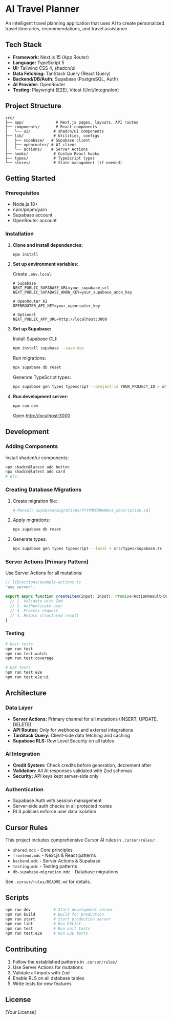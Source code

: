 # AI Travel Planner

An intelligent travel planning application that uses AI to create personalized travel itineraries, recommendations, and travel assistance.

## Tech Stack

- **Framework:** Next.js 15 (App Router)
- **Language:** TypeScript 5
- **UI:** Tailwind CSS 4, shadcn/ui
- **Data Fetching:** TanStack Query (React Query)
- **Backend/DB/Auth:** Supabase (PostgreSQL, Auth)
- **AI Provider:** OpenRouter
- **Testing:** Playwright (E2E), Vitest (Unit/Integration)

## Project Structure

```
src/
├── app/              # Next.js pages, layouts, API routes
├── components/       # React components
│   └── ui/          # shadcn/ui components
├── lib/             # Utilities, configs
│   ├── supabase/   # Supabase client
│   ├── openrouter/ # AI client
│   └── actions/    # Server Actions
├── hooks/           # Custom React hooks
├── types/           # TypeScript types
└── stores/          # State management (if needed)
```

## Getting Started

### Prerequisites

- Node.js 18+
- npm/pnpm/yarn
- Supabase account
- OpenRouter account

### Installation

1. **Clone and install dependencies:**
   ```bash
   npm install
   ```

2. **Set up environment variables:**
   
   Create `.env.local`:
   ```env
   # Supabase
   NEXT_PUBLIC_SUPABASE_URL=your_supabase_url
   NEXT_PUBLIC_SUPABASE_ANON_KEY=your_supabase_anon_key
   
   # OpenRouter AI
   OPENROUTER_API_KEY=your_openrouter_key
   
   # Optional
   NEXT_PUBLIC_APP_URL=http://localhost:3000
   ```

3. **Set up Supabase:**
   
   Install Supabase CLI:
   ```bash
   npm install supabase --save-dev
   ```
   
   Run migrations:
   ```bash
   npx supabase db reset
   ```
   
   Generate TypeScript types:
   ```bash
   npx supabase gen types typescript --project-id YOUR_PROJECT_ID > src/types/supabase.ts
   ```

4. **Run development server:**
   ```bash
   npm run dev
   ```
   
   Open [http://localhost:3000](http://localhost:3000)

## Development

### Adding Components

Install shadcn/ui components:
```bash
npx shadcn@latest add button
npx shadcn@latest add card
# etc.
```

### Creating Database Migrations

1. Create migration file:
   ```bash
   # Manual: supabase/migrations/YYYYMMDDHHmmss_description.sql
   ```

2. Apply migrations:
   ```bash
   npx supabase db reset
   ```

3. Generate types:
   ```bash
   npx supabase gen types typescript --local > src/types/supabase.ts
   ```

### Server Actions (Primary Pattern)

Use Server Actions for all mutations:

```typescript
// lib/actions/example-actions.ts
'use server';

export async function createItem(input: Input): Promise<ActionResult<Data>> {
  // 1. Validate with Zod
  // 2. Authenticate user
  // 3. Process request
  // 4. Return structured result
}
```

### Testing

```bash
# Unit tests
npm run test
npm run test:watch
npm run test:coverage

# E2E tests
npm run test:e2e
npm run test:e2e:ui
```

## Architecture

### Data Layer

- **Server Actions:** Primary channel for all mutations (INSERT, UPDATE, DELETE)
- **API Routes:** Only for webhooks and external integrations
- **TanStack Query:** Client-side data fetching and caching
- **Supabase RLS:** Row Level Security on all tables

### AI Integration

- **Credit System:** Check credits before generation, decrement after
- **Validation:** All AI responses validated with Zod schemas
- **Security:** API keys kept server-side only

### Authentication

- Supabase Auth with session management
- Server-side auth checks in all protected routes
- RLS policies enforce user data isolation

## Cursor Rules

This project includes comprehensive Cursor AI rules in `.cursor/rules/`:
- `shared.mdc` - Core principles
- `frontend.mdc` - Next.js & React patterns
- `backend.mdc` - Server Actions & Supabase
- `testing.mdc` - Testing patterns
- `db-supabase-migration.mdc` - Database migrations

See `.cursor/rules/README.md` for details.

## Scripts

```bash
npm run dev          # Start development server
npm run build        # Build for production
npm run start        # Start production server
npm run lint         # Run ESLint
npm run test         # Run unit tests
npm run test:e2e     # Run E2E tests
```

## Contributing

1. Follow the established patterns in `.cursor/rules/`
2. Use Server Actions for mutations
3. Validate all inputs with Zod
4. Enable RLS on all database tables
5. Write tests for new features

## License

[Your License]
